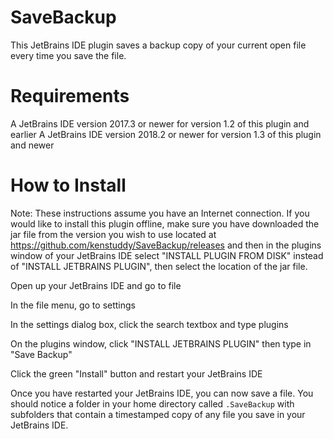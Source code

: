 # SaveBackup
This JetBrains IDE plugin saves a backup copy of your current open file every time you save the file.

# Requirements
A JetBrains IDE version 2017.3 or newer for version 1.2 of this plugin and earlier
A JetBrains IDE version 2018.2 or newer for version 1.3 of this plugin and newer

# How to Install
Note: These instructions assume you have an Internet connection. If you would like to install this plugin offline, make sure you have downloaded the jar file from the version you wish to use located at  https://github.com/kenstuddy/SaveBackup/releases and then in the plugins window of your JetBrains IDE select "INSTALL PLUGIN FROM DISK" instead of "INSTALL JETBRAINS PLUGIN", then select the location of the jar file.

Open up your JetBrains IDE and go to file

In the file menu, go to settings

In the settings dialog box, click the search textbox and type plugins

On the plugins window, click "INSTALL JETBRAINS PLUGIN" then type in "Save Backup"

Click the green "Install" button and restart your JetBrains IDE

Once you have restarted your JetBrains IDE, you can now save a file. You should notice a folder in your home directory called ```.SaveBackup``` with subfolders that contain a timestamped copy of any file you save in your JetBrains IDE.

